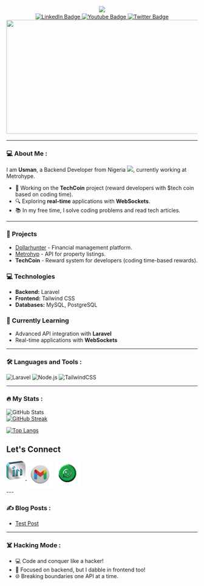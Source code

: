 <div id="header" align="center">
  <img src="https://media.giphy.com/media/EauwThrXwq0EWngOcT/giphy.gif?cid=ecf05e47og1gd8widq90iruiat56996elayle3yinjs2et8p&ep=v1_gifs_related&rid=giphy.gif&ct=s" width="100"/>

  <div id="badges">
    <a href="your-linkedin-URL">
      <img src="https://img.shields.io/badge/LinkedIn-blue?style=for-the-badge&logo=linkedin&logoColor=white" alt="LinkedIn Badge"/>
    </a>
    <a href="your-youtube-URL">
      <img src="https://img.shields.io/badge/YouTube-red?style=for-the-badge&logo=youtube&logoColor=white" alt="Youtube Badge"/>
    </a>
    <a href="your-twitter-URL">
      <img src="https://img.shields.io/badge/Twitter-blue?style=for-the-badge&logo=twitter&logoColor=white" alt="Twitter Badge"/>
    </a>
  </div>

  <div align="center">
    <img src="https://media.giphy.com/media/dWesBcTLavkZuG35MI/giphy.gif" width="600" height="300"/>
  </div>
</div>

---

### :computer: About Me :
I am **Usman**, a Backend Developer from Nigeria <img src="https://media.giphy.com/media/WUlplcMpOCEmTGBtBW/giphy.gif" width="30">, currently working at Metrohype.

- 🔧 Working on the **TechCoin** project (reward developers with $tech coin based on coding time).
- 🔍 Exploring **real-time** applications with **WebSockets**.
- 📚 In my free time, I solve coding problems and read tech articles.

---

### 🚀 Projects
- [Dollarhunter](https://github.com/Usmanbalogun044/dollarhunter) - Financial management platform.
- [Metrohyp](https://github.com/Usmanbalogun044/metrohyp) - API for property listings.
- **TechCoin** - Reward system for developers (coding time-based rewards).

### 💻 Technologies
- **Backend:** Laravel
- **Frontend:** Tailwind CSS
- **Databases:** MySQL, PostgreSQL
  
### 🌱 Currently Learning
- Advanced API integration with **Laravel**
- Real-time applications with **WebSockets**

---

### :hammer_and_wrench: Languages and Tools :

![Laravel](https://img.shields.io/badge/laravel-FF2D20.svg?style=for-the-badge&logo=laravel&logoColor=white)
![Node.js](https://img.shields.io/badge/node.js-339933.svg?style=for-the-badge&logo=nodedotjs&logoColor=white)
![TailwindCSS](https://img.shields.io/badge/TailwindCSS-38B2AC.svg?style=for-the-badge&logo=tailwind-css&logoColor=white)

---

### :fire: My Stats :
![GitHub Stats](https://github-readme-stats.vercel.app/api?username=usmanbalogun044&show_icons=true&theme=github)<br>
[![GitHub Streak](https://github-readme-streak-stats.herokuapp.com?user=usmanbalogun044&theme=dark)](https://git.io/streak-stats)

[![Top Langs](https://github-readme-stats.vercel.app/api/top-langs/?username=usmanbalogun044&layout=compact&theme=vision-friendly-dark)](https://github.com/anuraghazra/github-readme-stats)

 ## Let's Connect
 <div align="center" style="display:flex;">

 <a href="https://www.linkedin.com/in/balogun-usman-5a5176272/" target=_blank>
 <img  src="images/linkedin2.png" width="50">&nbsp; 
 <a href="mailto:usmanbalogun044@gmail.com" target=_blank>
 <img  src="images/gmailorig.png" width="70">
 </a>&nbsp; 
 <a href="https://wa.me/+2347044060" target=_blank>
 <img  src="images/wats3-removebg-preview.png" width="65">
  
 </a>
 </div>
---

### :writing_hand: Blog Posts :
<!-- BLOG-POST-LIST:START -->
- [Test Post](https://dev.to/itszed0/test-post-490g)
<!-- BLOG-POST-LIST:END -->

---

### :skull_and_crossbones: Hacking Mode :
- 💻 Code and conquer like a hacker!
- 💼 Focused on backend, but I dabble in frontend too!
- 🌐 Breaking boundaries one API at a time.
